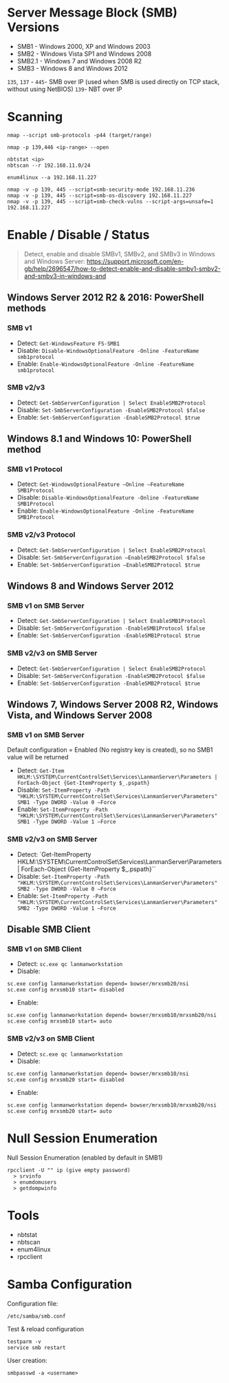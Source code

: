 # Server Message Block (SMB) Versions

- SMB1 - Windows 2000, XP and Windows 2003
- SMB2 - Windows Vista SP1 and Windows 2008
- SMB2.1 - Windows 7 and Windows 2008 R2
- SMB3 - Windows 8 and Windows 2012

`135`, `137` -
`445`- SMB over IP (used when SMB is used directly on TCP stack, without using NetBIOS)
`139`- NBT over IP

# Scanning
```
nmap --script smb-protocols -p44 (target/range)
```
```
nmap -p 139,446 <ip-range> --open
```
```
nbtstat <ip>
nbtscan -‐r 192.168.11.0/24
```
```
enum4linux -‐a 192.168.11.227
```
```
nmap ‐v ‐p 139, 445 -‐script=smb‐security‐mode 192.168.11.236
nmap ‐v ‐p 139, 445 -‐script=smb‐os-discovery 192.168.11.227
nmap ‐v ‐p 139, 445 -‐script=smb‐check-vulns --script-args=unsafe=1 192.168.11.227
```

# Enable / Disable / Status

> Detect, enable and disable SMBv1, SMBv2, and SMBv3 in Windows and Windows Server: https://support.microsoft.com/en-gb/help/2696547/how-to-detect-enable-and-disable-smbv1-smbv2-and-smbv3-in-windows-and

## Windows Server 2012 R2 & 2016: PowerShell methods
### SMB v1
- Detect: `Get-WindowsFeature FS-SMB1`
- Disable: `Disable-WindowsOptionalFeature -Online -FeatureName smb1protocol`
- Enable: `Enable-WindowsOptionalFeature -Online -FeatureName smb1protocol`

### SMB v2/v3
- Detect: `Get-SmbServerConfiguration | Select EnableSMB2Protocol`
- Disable: `Set-SmbServerConfiguration -EnableSMB2Protocol $false`
- Enable: `Set-SmbServerConfiguration -EnableSMB2Protocol $true`

## Windows 8.1 and Windows 10: PowerShell method
### SMB v1 Protocol
- Detect:	`Get-WindowsOptionalFeature –Online –FeatureName SMB1Protocol`
- Disable:	`Disable-WindowsOptionalFeature -Online -FeatureName SMB1Protocol`
- Enable:	`Enable-WindowsOptionalFeature -Online -FeatureName SMB1Protocol`

### SMB v2/v3 Protocol
- Detect:	`Get-SmbServerConfiguration | Select EnableSMB2Protocol`
- Disable: `Set-SmbServerConfiguration –EnableSMB2Protocol $false`
- Enable:	`Set-SmbServerConfiguration –EnableSMB2Protocol $true`

## Windows 8 and Windows Server 2012
### SMB v1 on SMB Server
- Detect:	`Get-SmbServerConfiguration | Select EnableSMB1Protocol`
- Disable:	`Set-SmbServerConfiguration -EnableSMB1Protocol $false`
- Enable:	`Set-SmbServerConfiguration -EnableSMB1Protocol $true`

### SMB v2/v3 on SMB Server
- Detect:	`Get-SmbServerConfiguration | Select EnableSMB2Protocol`
- Disable:	`Set-SmbServerConfiguration -EnableSMB2Protocol $false`
- Enable:	`Set-SmbServerConfiguration -EnableSMB2Protocol $true`

##  Windows 7, Windows Server 2008 R2, Windows Vista, and Windows Server 2008
### SMB v1 on SMB Server
Default configuration = Enabled (No registry key is created), so no SMB1 value will be returned

- Detect: `Get-Item HKLM:\SYSTEM\CurrentControlSet\Services\LanmanServer\Parameters | ForEach-Object {Get-ItemProperty $_.pspath}`
- Disable: `Set-ItemProperty -Path "HKLM:\SYSTEM\CurrentControlSet\Services\LanmanServer\Parameters" SMB1 -Type DWORD -Value 0 –Force`
- Enable: `Set-ItemProperty -Path "HKLM:\SYSTEM\CurrentControlSet\Services\LanmanServer\Parameters" SMB1 -Type DWORD -Value 1 –Force`

### SMB v2/v3 on SMB Server
- Detect: `Get-ItemProperty HKLM:\SYSTEM\CurrentControlSet\Services\LanmanServer\Parameters | ForEach-Object {Get-ItemProperty $_.pspath}``
- Disable: `Set-ItemProperty -Path "HKLM:\SYSTEM\CurrentControlSet\Services\LanmanServer\Parameters" SMB2 -Type DWORD -Value 0 –Force`
- Enable: `Set-ItemProperty -Path "HKLM:\SYSTEM\CurrentControlSet\Services\LanmanServer\Parameters" SMB2 -Type DWORD -Value 1 –Force`

## Disable SMB Client
### SMB v1 on SMB Client
- Detect:	`sc.exe qc lanmanworkstation`
- Disable:
```
sc.exe config lanmanworkstation depend= bowser/mrxsmb20/nsi
sc.exe config mrxsmb10 start= disabled
```
- Enable:
```
sc.exe config lanmanworkstation depend= bowser/mrxsmb10/mrxsmb20/nsi
sc.exe config mrxsmb10 start= auto
```

### SMB v2/v3 on SMB Client
- Detect:	`sc.exe qc lanmanworkstation`
- Disable:
```
sc.exe config lanmanworkstation depend= bowser/mrxsmb10/nsi
sc.exe config mrxsmb20 start= disabled
```
- Enable:
```
sc.exe config lanmanworkstation depend= bowser/mrxsmb10/mrxsmb20/nsi
sc.exe config mrxsmb20 start= auto
```

# Null Session Enumeration

Null Session Enumeration (enabled by default in SMB1)

```
rpcclient -U "" ip (give empty password)
  > srvinfo
  > enumdomusers
  > getdompwinfo
```

# Tools

- nbtstat
- nbtscan
- enum4linux
- rpcclient

# Samba Configuration
Configuration file:
```
/etc/samba/smb.conf
```

Test & reload configuration
```
testparm -v
service smb restart
```

User creation:
```
smbpasswd -a <username>
```
